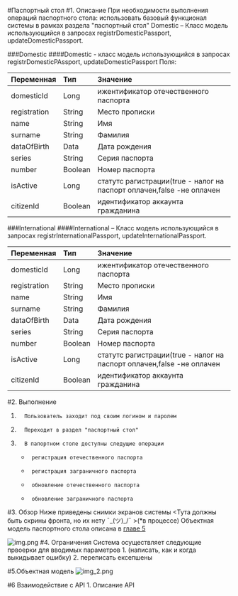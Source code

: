 #Паспортный стол #1. Описание При необходимости выполнения операций паспортного
стола: использовать базовый функционал системы в рамках раздела "паспортный
стол" Domestic – Класс модель использующийся в запросах registrDomesticPassport,
updateDomesticPassport.

###Domestic ####Domestic - класс модель использующийся в запросах
registrDomesticPAssport, updateDomesticPassport Поля:

| Переменная   | Тип     | Значение                                                              |
| :----------- | :------ | :-------------------------------------------------------------------- |
| domesticId   | Long    | ижентификатор отечественного паспорта                                 |
| registration | String  | Место прописки                                                        |
| name         | String  | Имя                                                                   |
| surname      | String  | Фамилия                                                               |
| dataOfBirth  | Data    | Дата рождения                                                         |
| series       | String  | Серия паспорта                                                        |
| number       | Boolean | Номер паспорта                                                        |
| isActive     | Long    | статутс рагистрации(true - налог на паспорт оплачен,false -не оплачен |
| citizenId    | Boolean | идентификатор аккаунта гражданина                                     |

###International ####International – Класс модель использующийся в запросах
registrInternationalPassport, updateInternationalPassport.

| Переменная   | Тип     | Значение                                                              |
| :----------- | :------ | :-------------------------------------------------------------------- |
| domesticId   | Long    | ижентификатор отечественного паспорта                                 |
| registration | String  | Место прописки                                                        |
| name         | String  | Имя                                                                   |
| surname      | String  | Фамилия                                                               |
| dataOfBirth  | Data    | Дата рождения                                                         |
| series       | String  | Серия паспорта                                                        |
| number       | Boolean | Номер паспорта                                                        |
| isActive     | Long    | статутс рагистрации(true - налог на паспорт оплачен,false -не оплачен |
| citizenId    | Boolean | идентификатор аккаунта гражданина                                     |

#2. Выполнение

1.       Пользователь заходит под своим логином и паролем
2.       Переходит в раздел "паспортный стол"
3.       В папортном столе доступны следущие операции
    -      регистрация отечественного паспорта
    -      регистрация заграничного паспорта
    -      обновление отечественного паспорта
    -      обновление заграничного паспорта

#3. Обзор Ниже приведены снимки экранов системы <Тута должны быть скрины фронта,
но их нету ¯\_(ツ)\_/¯ >(\*в процессе) Объектная модель паспортного стола
описана в [ главе 5](#5)

![img.png](img.png) #4. Ограничения Система осуществляет следующие првоерки для
вводимых параметров 1. (написать, как и когда выкидывает ошибку) 2. переписать
ексепшены

#5.Объектная модель ![img_2.png](img_2.png)

#6 Взаимодействие с API 1. Описание API
